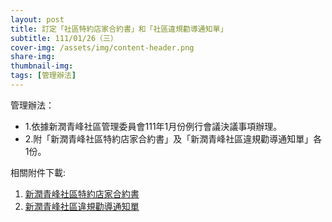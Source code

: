 ```yaml
---
layout: post
title: 訂定「社區特約店家合約書」和「社區違規勸導通知單」
subtitle: 111/01/26（三）
cover-img: /assets/img/content-header.png
share-img: 
thumbnail-img:
tags: [管理辦法]
---
```


管理辦法：
- 1.依據新潤青峰社區管理委員會111年1月份例行會議決議事項辦理。
- 2.附「新潤青峰社區特約店家合約書」及「新潤青峰社區違規勸導通知單」各1份。

相關附件下載:

1. [新潤青峰社區特約店家合約書](../assets/post/20220126/新潤青峰社區特約店家合約書.pdf)
2. [新潤青峰社區違規勸導通知單](../assets/post/20220126/新潤青峰社區違規勸導通知單.pdf)
